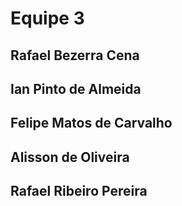 # Equipe 3
## Rafael Bezerra Cena
## Ian Pinto de Almeida
## Felipe Matos de Carvalho
## Alisson de Oliveira
## Rafael Ribeiro Pereira